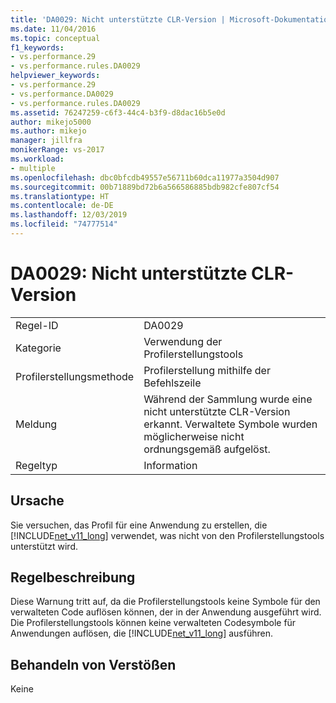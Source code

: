 ```yaml
---
title: 'DA0029: Nicht unterstützte CLR-Version | Microsoft-Dokumentation'
ms.date: 11/04/2016
ms.topic: conceptual
f1_keywords:
- vs.performance.29
- vs.performance.rules.DA0029
helpviewer_keywords:
- vs.performance.29
- vs.performance.DA0029
- vs.performance.rules.DA0029
ms.assetid: 76247259-c6f3-44c4-b3f9-d8dac16b5e0d
author: mikejo5000
ms.author: mikejo
manager: jillfra
monikerRange: vs-2017
ms.workload:
- multiple
ms.openlocfilehash: dbc0bfcdb49557e56711b60dca11977a3504d907
ms.sourcegitcommit: 00b71889bd72b6a566586885bdb982cfe807cf54
ms.translationtype: HT
ms.contentlocale: de-DE
ms.lasthandoff: 12/03/2019
ms.locfileid: "74777514"
---
```

# <a name="da0029-unsupported-clr-version"></a>DA0029: Nicht unterstützte CLR-Version

|||
|-|-|
|Regel-ID|DA0029|
|Kategorie|Verwendung der Profilerstellungstools|
|Profilerstellungsmethode|Profilerstellung mithilfe der Befehlszeile|
|Meldung|Während der Sammlung wurde eine nicht unterstützte CLR-Version erkannt. Verwaltete Symbole wurden möglicherweise nicht ordnungsgemäß aufgelöst.|
|Regeltyp|Information|

## <a name="cause"></a>Ursache
 Sie versuchen, das Profil für eine Anwendung zu erstellen, die [!INCLUDE[net_v11_long](../profiling/includes/net_v11_long_md.md)] verwendet, was nicht von den Profilerstellungstools unterstützt wird.

## <a name="rule-description"></a>Regelbeschreibung
 Diese Warnung tritt auf, da die Profilerstellungstools keine Symbole für den verwalteten Code auflösen können, der in der Anwendung ausgeführt wird. Die Profilerstellungstools können keine verwalteten Codesymbole für Anwendungen auflösen, die [!INCLUDE[net_v11_long](../profiling/includes/net_v11_long_md.md)] ausführen.

## <a name="how-to-fix-violations"></a>Behandeln von Verstößen
 Keine
